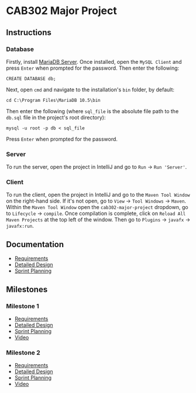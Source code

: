 CAB302 Major Project
====================
Instructions
------------
### Database
Firstly, install [MariaDB Server](https://mariadb.org/download/). Once installed, open the `MySQL Client` and press `Enter` when prompted for the password. Then enter the following: 
    
    CREATE DATABASE db;

Next, open `cmd` and navigate to the installation's `bin` folder, by default:

    cd C:\Program Files\MariaDB 10.5\bin
    
Then enter the following (where `sql_file` is the absolute file path to the `db.sql` file in the project's root directory):

    mysql -u root -p db < sql_file
    
Press `Enter` when prompted for the password.
    
### Server
To run the server, open the project in IntelliJ and go to `Run` &rarr; `Run 'Server'`.

### Client
To run the client, open the project in IntelliJ and go to the `Maven Tool Window` on the right-hand side. If it's not open, go to `View` &rarr; `Tool Windows` &rarr; `Maven`. Within the `Maven Tool Window` open the `cab302-major-project` dropdown, go to `Lifecycle` &rarr; `compile`. Once compilation is complete, click on `Reload All Maven Projects` at the top left of the window. Then go to `Plugins` &rarr; `javafx` &rarr; `javafx:run`.

Documentation
-------------
- [Requirements](/docs/requirements.md)  
- [Detailed Design](/docs/detailed-design.md)
- [Sprint Planning](/docs/sprint-planning.md)

Milestones
----------
### Milestone 1
- [Requirements](/docs/milestone-one/requirements.md)  
- [Detailed Design](/docs/milestone-one/detailed-design.md)
- [Sprint Planning](/docs/milestone-one/sprint-planning.md)
- [Video](https://youtu.be/3HGGa-gk6uI)

### Milestone 2
- [Requirements](/docs/milestone-two/requirements.md)
- [Detailed Design](/docs/milestone-two/detailed-design.md)
- [Sprint Planning](/docs/milestone-two/sprint-planning.md)
- [Video](https://youtu.be/sJfcgYVdTmI)
